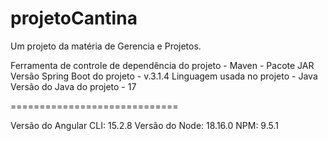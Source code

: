 # projetoCantina
Um projeto da matéria de Gerencia e Projetos. 

Ferramenta de controle de dependência do projeto - Maven - Pacote JAR
Versão Spring Boot do projeto - v.3.1.4 
Linguagem usada no projeto - Java
Versão do Java do projeto - 17 

=============================

Versão do Angular CLI: 15.2.8
Versão do Node: 18.16.0
NPM: 9.5.1
